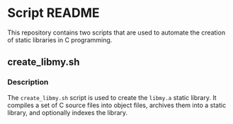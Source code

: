 # Script README

This repository contains two scripts that are used to automate the creation of static libraries in C programming.

## create_libmy.sh

### Description

The `create_libmy.sh` script is used to create the `libmy.a` static library. It compiles a set of C source files into object files, archives them into a static library, and optionally indexes the library.
